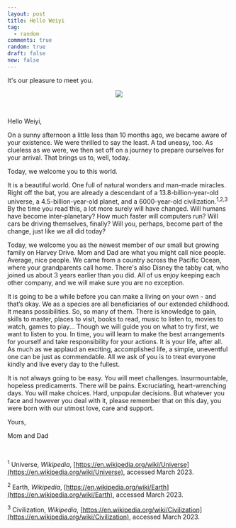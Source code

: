 ```yaml
---
layout: post
title: Hello Weiyi
tag:
  - random
comments: true
random: true
draft: false
new: false
---
```


It's our pleasure to meet you.

<p float="left" align="middle">
  <img src="https://shawenyao.github.io/Photos/Random/ws.jpg"/>
</p>

<br>

Hello Weiyi,

On a sunny afternoon a little less than 10 months ago, we became aware of your existence. We were thrilled to say the least. A tad uneasy, too. As clueless as we were, we then set off on a journey to prepare ourselves for your arrival. That brings us to, well, today.

Today, we welcome you to this world. 

It is a beautiful world. One full of natural wonders and man-made miracles. Right off the bat, you are already a descendant of a 13.8-billion-year-old universe, a 4.5-billion-year-old planet, and a 6000-year-old civilization.<sup>1,2,3</sup> By the time you read this, a lot more surely will have changed. Will humans have become inter-planetary? How much faster will computers run? Will cars be driving themselves, finally? Will you, perhaps, become part of the change, just like we all did today?

Today, we welcome you as the newest member of our small but growing family on Harvey Drive. Mom and Dad are what you might call nice people. Average, nice people. We came from a country across the Pacific Ocean, where your grandparents call home. There's also Disney the tabby cat, who joined us about 3 years earlier than you did. All of us enjoy keeping each other company, and we will make sure you are no exception.

It is going to be a while before you can make a living on your own - and that’s okay. We as a species are all beneficiaries of our extended childhood. It means possibilities. So, so many of them. There is knowledge to gain, skills to master, places to visit, books to read, music to listen to, movies to watch, games to play... Though we will guide you on what to try first, we want to listen to you. In time, you will learn to make the best arrangements for yourself and take responsibility for your actions. It is your life, after all. As much as we applaud an exciting, accomplished life, a simple, uneventful one can be just as commendable. All we ask of you is to treat everyone kindly and live every day to the fullest.

It is not always going to be easy. You will meet challenges. Insurmountable, hopeless predicaments. There will be pains. Excruciating, heart-wrenching days. You will make choices. Hard, unpopular decisions. But whatever you face and however you deal with it, please remember that on this day, you were born with our utmost love, care and support. 

Yours,

Mom and Dad

<br>

<sup>1</sup> Universe, _Wikipedia_, [https://en.wikipedia.org/wiki/Universe](https://en.wikipedia.org/wiki/Universe), accessed March 2023.

<sup>2</sup> Earth, _Wikipedia_, [https://en.wikipedia.org/wiki/Earth](https://en.wikipedia.org/wiki/Earth), accessed March 2023.

<sup>3</sup> Civilization, _Wikipedia_, [https://en.wikipedia.org/wiki/Civilization](https://en.wikipedia.org/wiki/Civilization), accessed March 2023.
